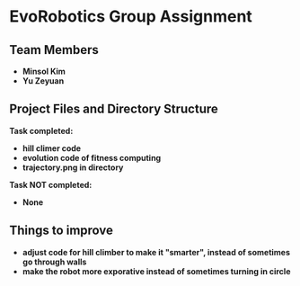 # EvoRobotics Group Assignment

## Team Members
- **Minsol Kim**
- **Yu Zeyuan**

## Project Files and Directory Structure
 **Task completed:**
 - **hill climer code**
 - **evolution code of fitness computing**
 - **trajectory.png in directory**
 
 **Task NOT completed:**
 - **None**

 ## Things to improve

 - **adjust code for hill climber to make it "smarter", instead of sometimes go through walls**
  - **make the robot more exporative instead of sometimes turning in circle**